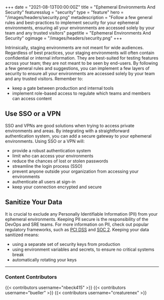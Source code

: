 +++
date = "2021-08-13T00:00:00Z"
title = "Ephemeral Environments And Security"
featuresslug = "security"
type = "feature"
hero = "/images/headers/security.png"
metadescription = "Follow a few general rules and best-practices to implement security for your ephemeral environments, ensuring all your environments are accessed solely by your team and any trusted visitors"
pagetitle = "Ephemeral Environments And Security"
ogimage = "/images/headers/security.png"
+++


Intrinsically, staging environments are not meant for wide audiences. Regardless of best practices, your staging environments will often contain confidential or internal information. They are best-suited for testing features across your team; they are not meant to be seen by end-users. By following a few general rules and suggestions, you can implement a few layers of security to ensure all your environments are accessed solely by your team and any trusted visitors. Remember to:
- keep a gate between production and internal tools
- implement role-based access to regulate which teams and members can access content

## Use SSO or a VPN
SSO and VPNs are good solutions when trying to access private environments and areas.
By integrating with a straightforward authentication system, you can add a secure gateway to your ephemeral environments. Using SSO or a VPN will:
- provide a robust authentication system
- limit who can access your environments
- reduce the chances of lost or stolen passwords
- streamline the login process (SSO)
- prevent anyone outside your organization from accessing your environments
- authenticate all users at sign-in
- keep your connection encrypted and secure


## Sanitize Your Data

It is crucial to exclude any Personally Identifiable Information (PII) from your ephemeral environments. Keeping PII secure is the responsibility of the DevOps and SRE teams. For more information on PII, check out popular regulatory frameworks, such as <a href="https://www.pcisecuritystandards.org/" target="_blank">PCI DSS</a> and <a href="https://socreports.com/audit-overview/what-is-soc-2" target="_blank">SOC 2</a>.
Keeping your data sanitized means:
- using a separate set of security keys from production
- using environment variables and secrets, to ensure no critical systems break
- automatically rotating your keys


---
### Content Contributors


{{< contributors username="nbeck415" >}}
{{< contributors username="bueller" >}}
{{< contributors username="creaturenex" >}}
